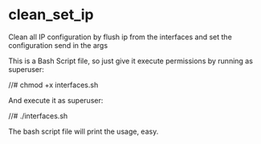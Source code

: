 # clean_set_ip
Clean all IP configuration by flush ip from the interfaces and set the configuration send in the args 

This is a Bash Script file, so just give it execute permissions by running as superuser:

//# chmod +x interfaces.sh

And execute it as superuser:

//# ./interfaces.sh

The bash script file will print the usage, easy. 
